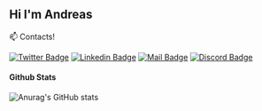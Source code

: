 ## Hi I'm Andreas
:mailbox: Contacts!

[![Twitter Badge](https://img.shields.io/badge/-@Clotic_-1ca0f1?style=flat&labelColor=1ca0f1&logo=twitter&logoColor=white&link=https://twitter.com/Ipenywis)](https://twitter.com/Clotic_)
[![Linkedin Badge](https://img.shields.io/badge/-Clotic-0e76a8?style=flat&labelColor=0e76a8&logo=linkedin&logoColor=white)](https://www.linkedin.com/in/andreas-isidorsson-457027148/)
[![Mail Badge](https://img.shields.io/badge/-Clotic-c0392b?style=flat&labelColor=c0392b&logo=gmail&logoColor=white)](mailto:isidorssona@gmail.com)
[![Discord Badge](https://img.shields.io/badge/-Clotic-c0392b?style=flat&labelColor=c0392b&logo=discord&logoColor=white)](https://discordapp.com/users/Clotic#5747)


#### Github Stats
![Anurag's GitHub stats](https://github-readme-stats.vercel.app/api?username=Cloticc&show_icons=true&theme=dracula)


